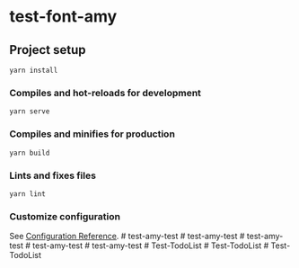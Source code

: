# test-font-amy

## Project setup
```
yarn install
```

### Compiles and hot-reloads for development
```
yarn serve
```

### Compiles and minifies for production
```
yarn build
```

### Lints and fixes files
```
yarn lint
```

### Customize configuration
See [Configuration Reference](https://cli.vuejs.org/config/).
#   t e s t - a m y - t e s t  
 #   t e s t - a m y - t e s t  
 #   t e s t - a m y - t e s t  
 #   t e s t - a m y - t e s t  
 #   t e s t - a m y - t e s t  
 #   T e s t - T o d o L i s t  
 #   T e s t - T o d o L i s t  
 #   T e s t - T o d o L i s t  
 